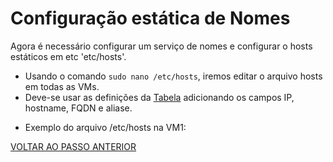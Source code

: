 # Configuração estática de Nomes

Agora é necessário configurar um serviço de nomes e configurar o hosts estáticos em etc 'etc/hosts'.

- Usando o comando ``sudo nano /etc/hosts``, iremos editar o arquivo hosts em todas as VMs.
- Deve-se usar as definições da [Tabela](https://github.com/laurargs/RedeApolo/blob/main/Tabela.md) adicionando os campos IP, hostname, FQDN e aliase.    


* Exemplo do arquivo /etc/hosts na VM1:





[VOLTAR AO PASSO ANTERIOR](https://github.com/laurargs/RedeApolo/blob/main/RedeApolo-main/RedeApolo-main/3%20-%20Acesso%20Remoto%20SSH%20com%20(Host%20Only)%20no%20Virtual%20Box.md)

